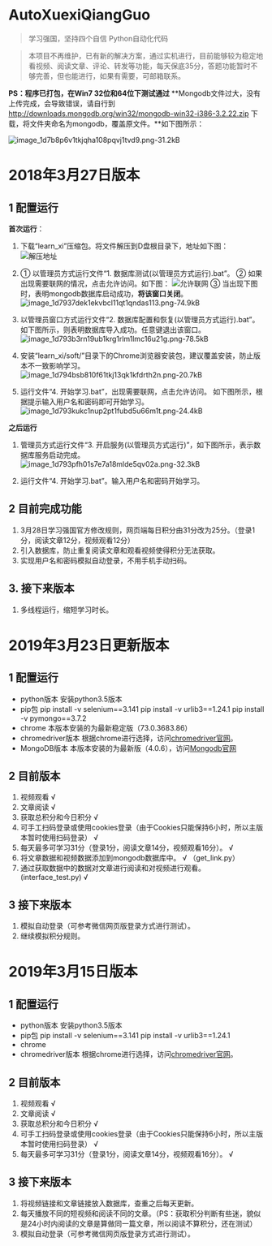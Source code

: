 # AutoXuexiQiangGuo
> 学习强国，坚持四个自信
Python自动化代码

> 本项目不再维护，已有新的解决方案，通过实机进行，目前能够较为稳定地看视频、阅读文章、评论、转发等功能，每天保底35分，答题功能暂时不够完善，但也能进行，如果有需要，可邮箱联系。

**PS：程序已打包，在Win7 32位和64位下测试通过**
**Mongodb文件过大，没有上传完成，会导致错误，请自行到 http://downloads.mongodb.org/win32/mongodb-win32-i386-3.2.22.zip 下载，将文件夹命名为mongodb，覆盖原文件。**如下图所示：

![image_1d7b8p6v1tkjqha108pqvj1tvd9.png-31.2kB][8]

# 2018年3月27日版本
## 1 配置运行
**首次运行**：
1. 下载“learn_xi”压缩包。将文件解压到D盘根目录下，地址如下图：
![解压地址][1]
2. ① 以管理员方式运行文件“1. 数据库测试(以管理员方式运行).bat”。
② 如果出现需要联网的情况，点击允许访问。如下图：
![允许联网][2]
③ 当出现下图时，表明mongodb数据库启动成功，**将该窗口关闭**。
![image_1d7937dek1ekvbcl11qt1qndas113.png-74.9kB][3]

3. 以管理员窗口方式运行文件“2. 数据库配置和恢复(以管理员方式运行).bat”。
如下图所示，则表明数据库导入成功。任意键退出该窗口。
![image_1d793b3rn19ub1krg1rlm1lmc16u21g.png-78.5kB][4]

4. 安装“learn_xi/soft/”目录下的Chrome浏览器安装包，建议覆盖安装，防止版本不一致影响学习。
![image_1d794bsb810f61tkj13qk1kfdrth2n.png-20.7kB][7]

5. 运行文件“4. 开始学习.bat”，出现需要联网，点击允许访问。
如下图所示，根据提示输入用户名和密码即可开始学习。
![image_1d793kukc1nup2pt1fubd5u66m1t.png-24.4kB][5]

**之后运行**
1. 管理员方式运行文件“3. 开启服务(以管理员方式运行)”，如下图所示，表示数据库服务启动完成。
![image_1d793pfh01s7e7a18mlde5qv02a.png-32.3kB][6]

2. 运行文件“4. 开始学习.bat”。输入用户名和密码开始学习。

## 2 目前完成功能
1. 3月28日学习强国官方修改规则，网页端每日积分由31分改为25分。（登录1分，阅读文章12分，视频观看12分）
2. 引入数据库，防止重复阅读文章和观看视频使得积分无法获取。
3. 实现用户名和密码模拟自动登录，不用手机手动扫码。

## 3. 接下来版本
1. 多线程运行，缩短学习时长。


  [1]: http://static.zybuluo.com/a5e64332/wvvqw4hp9glylxaf6wyg4ks7/image_1d792prb6127v2ft17j6f811a019.png
  [2]: http://static.zybuluo.com/a5e64332/luej85fwyzk1trsu4hrbiobb/image_1d7932u5d13m5tho12e4c9cjmem.png
  [3]: http://static.zybuluo.com/a5e64332/lz65cmwmtnjgmzxxvnfkf190/image_1d7937dek1ekvbcl11qt1qndas113.png
  [4]: http://static.zybuluo.com/a5e64332/v843lbmk2ocgtzdzzd4vbjk0/image_1d793b3rn19ub1krg1rlm1lmc16u21g.png
  [5]: http://static.zybuluo.com/a5e64332/ope1bc8keppdkbrazccrcxwo/image_1d793kukc1nup2pt1fubd5u66m1t.png
  [6]: http://static.zybuluo.com/a5e64332/trp0xrnd8her10e5monf7e4q/image_1d793pfh01s7e7a18mlde5qv02a.png
  [7]: http://static.zybuluo.com/a5e64332/qxpqn3bw19s6fa2zujqooik2/image_1d794bsb810f61tkj13qk1kfdrth2n.png
  [8]: http://static.zybuluo.com/a5e64332/26m8oyaou8n5qc5chtw1mc98/image_1d7b8p6v1tkjqha108pqvj1tvd9.png

# 2019年3月23日更新版本
## 1 配置运行
- python版本
安装python3.5版本
- pip包
pip install -v selenium==3.141
pip install -v urlib3==1.24.1
pip install -v pymongo==3.7.2
- chrome
本版本安装的为最新稳定版（73.0.3683.86）
- chromedriver版本
根据chrome进行选择，访问[chromedriver官网](http://chromedriver.chromium.org/downloads)。
- MongoDB版本
本版本安装的为最新版（4.0.6），访问[Mongodb官网](https://www.mongodb.com/download-center/community)

## 2 目前版本
1. 视频观看 √
2. 文章阅读 √
3. 获取总积分和今日积分 √
4. 可手工扫码登录或使用cookies登录（由于Cookies只能保持6小时，所以主版本暂时使用扫码登录） √
5. 每天最多可学习31分（登录1分，阅读文章14分，视频观看16分）。 √
6. 将文章数据和视频数据添加到mongodb数据库中。 √   （get_link.py）
7. 通过获取数据中的数据对文章进行阅读和对视频进行观看。 (interface_test.py) √

## 3 接下来版本
1. 模拟自动登录（可参考微信网页版登录方式进行测试）。
2. 继续模拟积分规则。

# 2019年3月15日版本
## 1 配置运行
- python版本
安装python3.5版本
- pip包
pip install -v selenium==3.141
pip install -v urlib3==1.24.1
- chrome
- chromedriver版本
根据chrome进行选择，访问[chromedriver官网](http://chromedriver.chromium.org/downloads)。

## 2 目前版本
1. 视频观看 √
2. 文章阅读 √
3. 获取总积分和今日积分 √
4. 可手工扫码登录或使用cookies登录（由于Cookies只能保持6小时，所以主版本暂时使用扫码登录） √
5. 每天最多可学习31分（登录1分，阅读文章14分，视频观看16分）。 √

## 3 接下来版本
1. 将视频链接和文章链接放入数据库，查重之后每天更新。
2. 每天播放不同的短视频和阅读不同的文章。（PS：获取积分判断有些迷，貌似是24小时内阅读的文章是算做同一篇文章，所以阅读不算积分，还在测试）
3. 模拟自动登录（可参考微信网页版登录方式进行测试）。
